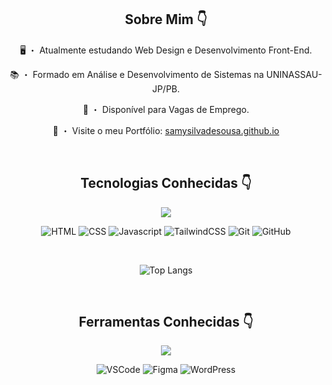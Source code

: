 <div align="center">
  
  ## Sobre Mim 👇

  🖥 ・ Atualmente estudando Web Design e Desenvolvimento Front-End.

  📚 ・ Formado em Análise e Desenvolvimento de Sistemas na UNINASSAU-JP/PB.

  💼 ・ Disponível para Vagas de Emprego.

  🧩 ・ Visite o meu Portfólio: <a href="https://samysilvadesousa.github.io" target="_blank">samysilvadesousa.github.io</a>

  <br>

  ## Tecnologias Conhecidas 👇

  <img src="https://skillicons.dev/icons?i=html,css,javascript,tailwind,git,github" />

  ![HTML](https://badgen.net/badge/Label/HTML/E14E1D?icon=icon&label=)
  ![CSS](https://badgen.net/badge/Label/CSS/0277BD?icon=icon&label=)
  ![Javascript](https://badgen.net/badge/Label/Javascript/F0DB4F?icon=icon&label=)
  ![TailwindCSS](https://badgen.net/badge/Label/TailwindCSS/24BBBC?icon=icon&label=)
  ![Git](https://badgen.net/badge/Label/Git/F03C2E?icon=icon&label=)
  ![GitHub](https://badgen.net/badge/Label/GitHub/242938?icon=icon&label=)

  <br>

  ![Top Langs](https://github-readme-stats.vercel.app/api/top-langs/?username=samysilvadesousa&layout=compact&bg_color=0D1117&text_color=fff&border_radius=10&border_color=262B32&title_color=fff&locale=pt-br)

  <br>

  ## Ferramentas Conhecidas 👇

  <img src="https://skillicons.dev/icons?i=vscode,figma,wordpress"/>

  ![VSCode](https://badgen.net/badge/Label/VSCode/3C99D4?icon=icon&label=)
  ![Figma](https://badgen.net/badge/Label/Figma/A259FF?icon=icon&label=)
  ![WordPress](https://badgen.net/badge/Label/WordPress/0073AA?icon=icon&label=)

  <br>
</div>
